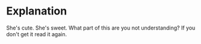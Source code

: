 # Explanation

She's cute. She's sweet. What part of this are you not understanding?  If you don't get it read it again.
